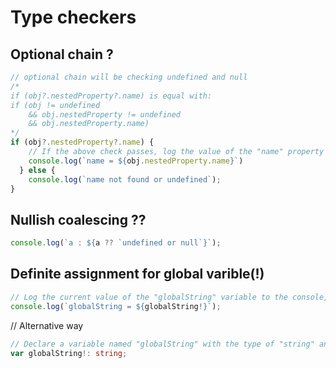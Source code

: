 
# Type checkers

## Optional chain ?

```TypeScript
// optional chain will be checking undefined and null
/*
if (obj?.nestedProperty?.name) is equal with:
if (obj != undefined
    && obj.nestedProperty != undefined
    && obj.nestedProperty.name)
*/    
if (obj?.nestedProperty?.name) {
    // If the above check passes, log the value of the "name" property
    console.log(`name = ${obj.nestedProperty.name}`)
  } else {
    console.log(`name not found or undefined`);
}
```

## Nullish coalescing ??

```TypeScript
console.log(`a : ${a ?? `undefined or null`}`);
```

## Definite assignment for global varible(!)


```TypeScript
// Log the current value of the "globalString" variable to the console, using the definite assignment assertion syntax to indicate that the variable has been assigned a value before this point.
console.log(`globalString = ${globalString!}`);
```
// Alternative way

```TypeScript
// Declare a variable named "globalString" with the type of "string" and with a definite assignment assertion operator (!) 
var globalString!: string;
```